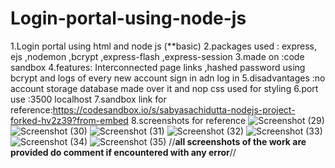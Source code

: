 # Login-portal-using-node-js
1.Login portal using html and node js (**basic)
2.packages used : express, ejs ,nodemon ,bcrypt ,express-flash ,express-session
3.made on :code sandbox
4.features: Interconnected page links ,hashed password using bcrypt and logs of every new account sign in adn log in 
5.disadvantages :no account storage database made over it and nop css used for styling
6.port use :3500 localhost
7.sandbox link for reference:https://codesandbox.io/s/sabyasachidutta-nodejs-project-forked-hv2z39?from-embed
8.screenshots for reference
![Screenshot (29)](https://user-images.githubusercontent.com/96373614/175924423-867ddb6b-90ad-470b-9617-7e532581d51e.png)
![Screenshot (30)](https://user-images.githubusercontent.com/96373614/175924482-7366faac-53d0-4bd5-9614-9800e6cadcd2.png)
![Screenshot (31)](https://user-images.githubusercontent.com/96373614/175924541-b2a5bdc7-1792-4fa5-8a89-36c62a0d532f.png)
![Screenshot (32)](https://user-images.githubusercontent.com/96373614/175924566-35d4934f-8ed6-43bb-9328-d1ed0e16f309.png)
![Screenshot (33)](https://user-images.githubusercontent.com/96373614/175924602-5c45b4b8-c370-4191-8a7c-b9269cd73ea4.png)
![Screenshot (34)](https://user-images.githubusercontent.com/96373614/175924694-02e13dec-8589-44a5-91f4-e4b3de8db17a.png)
![Screenshot (35)](https://user-images.githubusercontent.com/96373614/175924833-dc04ffe5-329a-422d-999a-b74f3a2bf79a.png)
//**all screenshots of the work are provided 
do comment if encountered with any error**//
